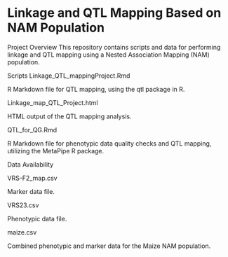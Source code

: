 # Linkage and QTL Mapping Based on NAM Population
Project Overview
This repository contains scripts and data for performing linkage and QTL mapping using a Nested Association Mapping (NAM) population.

Scripts
Linkage_QTL_mappingProject.Rmd

R Markdown file for QTL mapping, using the qtl package in R.

Linkage_map_QTL_Project.html

HTML output of the QTL mapping analysis.

QTL_for_QG.Rmd

R Markdown file for phenotypic data quality checks and QTL mapping, utilizing the MetaPipe R package.

Data Availability

VRS-F2_map.csv

Marker data file.

VRS23.csv

Phenotypic data file.

maize.csv

Combined phenotypic and marker data for the Maize NAM population.
